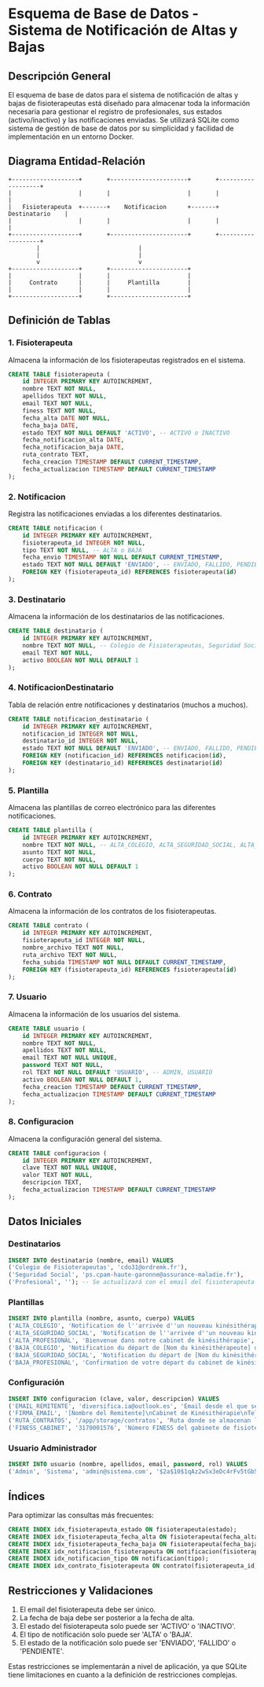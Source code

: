 # Esquema de Base de Datos - Sistema de Notificación de Altas y Bajas

## Descripción General

El esquema de base de datos para el sistema de notificación de altas y bajas de fisioterapeutas está diseñado para almacenar toda la información necesaria para gestionar el registro de profesionales, sus estados (activo/inactivo) y las notificaciones enviadas. Se utilizará SQLite como sistema de gestión de base de datos por su simplicidad y facilidad de implementación en un entorno Docker.

## Diagrama Entidad-Relación

```
+-------------------+       +----------------------+       +-------------------+
|                   |       |                      |       |                   |
|   Fisioterapeuta  +-------+    Notificacion      +-------+   Destinatario    |
|                   |       |                      |       |                   |
+-------------------+       +----------------------+       +-------------------+
        |                            |
        |                            |
        v                            v
+-------------------+       +----------------------+
|                   |       |                      |
|     Contrato      |       |     Plantilla        |
|                   |       |                      |
+-------------------+       +----------------------+
```

## Definición de Tablas

### 1. Fisioterapeuta

Almacena la información de los fisioterapeutas registrados en el sistema.

```sql
CREATE TABLE fisioterapeuta (
    id INTEGER PRIMARY KEY AUTOINCREMENT,
    nombre TEXT NOT NULL,
    apellidos TEXT NOT NULL,
    email TEXT NOT NULL,
    finess TEXT NOT NULL,
    fecha_alta DATE NOT NULL,
    fecha_baja DATE,
    estado TEXT NOT NULL DEFAULT 'ACTIVO', -- ACTIVO o INACTIVO
    fecha_notificacion_alta DATE,
    fecha_notificacion_baja DATE,
    ruta_contrato TEXT,
    fecha_creacion TIMESTAMP DEFAULT CURRENT_TIMESTAMP,
    fecha_actualizacion TIMESTAMP DEFAULT CURRENT_TIMESTAMP
);
```

### 2. Notificacion

Registra las notificaciones enviadas a los diferentes destinatarios.

```sql
CREATE TABLE notificacion (
    id INTEGER PRIMARY KEY AUTOINCREMENT,
    fisioterapeuta_id INTEGER NOT NULL,
    tipo TEXT NOT NULL, -- ALTA o BAJA
    fecha_envio TIMESTAMP NOT NULL DEFAULT CURRENT_TIMESTAMP,
    estado TEXT NOT NULL DEFAULT 'ENVIADO', -- ENVIADO, FALLIDO, PENDIENTE
    FOREIGN KEY (fisioterapeuta_id) REFERENCES fisioterapeuta(id)
);
```

### 3. Destinatario

Almacena la información de los destinatarios de las notificaciones.

```sql
CREATE TABLE destinatario (
    id INTEGER PRIMARY KEY AUTOINCREMENT,
    nombre TEXT NOT NULL, -- Colegio de Fisioterapeutas, Seguridad Social, Profesional
    email TEXT NOT NULL,
    activo BOOLEAN NOT NULL DEFAULT 1
);
```

### 4. NotificacionDestinatario

Tabla de relación entre notificaciones y destinatarios (muchos a muchos).

```sql
CREATE TABLE notificacion_destinatario (
    id INTEGER PRIMARY KEY AUTOINCREMENT,
    notificacion_id INTEGER NOT NULL,
    destinatario_id INTEGER NOT NULL,
    estado TEXT NOT NULL DEFAULT 'ENVIADO', -- ENVIADO, FALLIDO, PENDIENTE
    FOREIGN KEY (notificacion_id) REFERENCES notificacion(id),
    FOREIGN KEY (destinatario_id) REFERENCES destinatario(id)
);
```

### 5. Plantilla

Almacena las plantillas de correo electrónico para las diferentes notificaciones.

```sql
CREATE TABLE plantilla (
    id INTEGER PRIMARY KEY AUTOINCREMENT,
    nombre TEXT NOT NULL, -- ALTA_COLEGIO, ALTA_SEGURIDAD_SOCIAL, ALTA_PROFESIONAL, BAJA_COLEGIO, BAJA_SEGURIDAD_SOCIAL, BAJA_PROFESIONAL
    asunto TEXT NOT NULL,
    cuerpo TEXT NOT NULL,
    activo BOOLEAN NOT NULL DEFAULT 1
);
```

### 6. Contrato

Almacena la información de los contratos de los fisioterapeutas.

```sql
CREATE TABLE contrato (
    id INTEGER PRIMARY KEY AUTOINCREMENT,
    fisioterapeuta_id INTEGER NOT NULL,
    nombre_archivo TEXT NOT NULL,
    ruta_archivo TEXT NOT NULL,
    fecha_subida TIMESTAMP NOT NULL DEFAULT CURRENT_TIMESTAMP,
    FOREIGN KEY (fisioterapeuta_id) REFERENCES fisioterapeuta(id)
);
```

### 7. Usuario

Almacena la información de los usuarios del sistema.

```sql
CREATE TABLE usuario (
    id INTEGER PRIMARY KEY AUTOINCREMENT,
    nombre TEXT NOT NULL,
    apellidos TEXT NOT NULL,
    email TEXT NOT NULL UNIQUE,
    password TEXT NOT NULL,
    rol TEXT NOT NULL DEFAULT 'USUARIO', -- ADMIN, USUARIO
    activo BOOLEAN NOT NULL DEFAULT 1,
    fecha_creacion TIMESTAMP DEFAULT CURRENT_TIMESTAMP,
    fecha_actualizacion TIMESTAMP DEFAULT CURRENT_TIMESTAMP
);
```

### 8. Configuracion

Almacena la configuración general del sistema.

```sql
CREATE TABLE configuracion (
    id INTEGER PRIMARY KEY AUTOINCREMENT,
    clave TEXT NOT NULL UNIQUE,
    valor TEXT NOT NULL,
    descripcion TEXT,
    fecha_actualizacion TIMESTAMP DEFAULT CURRENT_TIMESTAMP
);
```

## Datos Iniciales

### Destinatarios

```sql
INSERT INTO destinatario (nombre, email) VALUES 
('Colegio de Fisioterapeutas', 'cdo31@ordremk.fr'),
('Seguridad Social', 'ps.cpam-haute-garonne@assurance-maladie.fr'),
('Profesional', ''); -- Se actualizará con el email del fisioterapeuta en cada caso
```

### Plantillas

```sql
INSERT INTO plantilla (nombre, asunto, cuerpo) VALUES 
('ALTA_COLEGIO', 'Notification de l''arrivée d''un nouveau kinésithérapeute et mise à jour du personnel au cabinet', 'Bonjour,\n\nJe me permets de vous écrire pour vous informer de l''arrivée d''un nouveau kinésithérapeute dans notre cabinet.\n\nNouveau kinésithérapeute:\n\n• Nom: [Nom du nouveau kinésithérapeute]\n\n• Date de début: [Date de début]\n\nDe plus, veuillez trouver ci-joint la liste des kinésithérapeutes actuellement en activité dans notre cabinet, ainsi que le contrat du nouveau kinésithérapeute. Ce dernier a également été informé de l''importance de procéder au changement de statut auprès du conseil départemental de l''ordre des masseurs-kinésithérapeutes de l''Haute-Garonne.\n\nNous vous remercions de votre attention et restons à votre disposition pour toute question supplémentaire que vous pourriez avoir.\n\n\n\nCordialement,\n\n[pied-de-signature]'),
('ALTA_SEGURIDAD_SOCIAL', 'Notification de l''arrivée d''un nouveau kinésithérapeute et mise à jour du personnel au cabinet (Finess 3170001576)', 'Bonjour,\n\nJe me permets de vous écrire pour vous informer de l''arrivée d''un nouveau kinésithérapeute dans notre cabinet.\n\nNouveau kinésithérapeute:\n\n• Nom: [Nom du nouveau kinésithérapeute]\n\n• Date de début: [Date de début]\n\nDe plus, veuillez trouver ci-joint la liste des kinésithérapeutes actuellement en activité dans notre cabinet, ainsi que le contrat du nouveau kinésithérapeute. Ce dernier a également été informé de l''importance de procéder au changement de statut auprès du conseil départemental de l''ordre des masseurs-kinésithérapeutes de l''Haute-Garonne.\n\n\n\nNous vous remercions de votre attention et restons à votre disposition pour toute question supplémentaire que vous pourriez avoir.\n\nCordialement,\n\n\n\n[pied-de-signature]'),
('ALTA_PROFESIONAL', 'Bienvenue dans notre cabinet de kinésithérapie', 'Cher/Chère [Nom du kinésithérapeute],\n\nNous sommes ravis de vous accueillir dans notre cabinet de kinésithérapie. Votre arrivée est prévue pour le [Date de début].\n\nNous avons informé le Conseil Départemental de l''Ordre des Masseurs-Kinésithérapeutes ainsi que la Sécurité Sociale de votre arrivée.\n\nVeuillez trouver ci-joint une copie de votre contrat ainsi que la liste des kinésithérapeutes actuellement en activité dans notre cabinet.\n\nN''hésitez pas à nous contacter si vous avez des questions ou des préoccupations.\n\nNous nous réjouissons de travailler avec vous.\n\nCordialement,\n\n[pied-de-signature]'),
('BAJA_COLEGIO', 'Notification du départ de [Nom du kinésithérapeute] du cabinet.', 'Madame, Monsieur,\n\nPar la présente, nous vous informons que le/la kinésithérapeute [Nom du kinésithérapeute], a quitté notre cabinet de kinésithérapie à compter du [Date de départ].\n\n\n\nDe plus, veuillez trouver ci-joint la liste des kinésithérapeutes actuellement en activité dans notre cabinet.\n\n\n\nRestant à votre disposition pour toute information complémentaire,\n\nCordialement,\n\n\n\n[pied-de-signature]'),
('BAJA_SEGURIDAD_SOCIAL', 'Notification du départ de [Nom du kinésithérapeute] du cabinet (Finess 3170001576).', 'Madame, Monsieur,\n\nPar la présente, nous vous informons que le/la kinésithérapeute [Nom du kinésithérapeute], a quitté notre cabinet de kinésithérapie à compter du [Date de départ].\n\n\n\nDe plus, veuillez trouver ci-joint la liste des kinésithérapeutes actuellement en activité dans notre cabinet.\n\n\n\nRestant à votre disposition pour toute information complémentaire,\n\nCordialement,\n\n\n\n[pied-de-signature]'),
('BAJA_PROFESIONAL', 'Confirmation de votre départ du cabinet de kinésithérapie', 'Cher/Chère [Nom du kinésithérapeute],\n\nNous vous confirmons que votre départ de notre cabinet de kinésithérapie a été enregistré à compter du [Date de départ].\n\nNous avons informé le Conseil Départemental de l''Ordre des Masseurs-Kinésithérapeutes ainsi que la Sécurité Sociale de votre départ.\n\nNous vous remercions pour votre collaboration et vous souhaitons beaucoup de succès dans vos projets futurs.\n\nCordialement,\n\n[pied-de-signature]');
```

### Configuración

```sql
INSERT INTO configuracion (clave, valor, descripcion) VALUES 
('EMAIL_REMITENTE', 'diversifica.ia@outlook.es', 'Email desde el que se envían las notificaciones'),
('FIRMA_EMAIL', '[Nombre del Remitente]\nCabinet de Kinésithérapie\nTel: [Teléfono]\nEmail: [Email]', 'Firma que se incluye en los correos electrónicos'),
('RUTA_CONTRATOS', '/app/storage/contratos', 'Ruta donde se almacenan los contratos de los fisioterapeutas'),
('FINESS_CABINET', '3170001576', 'Número FINESS del gabinete de fisioterapia');
```

### Usuario Administrador

```sql
INSERT INTO usuario (nombre, apellidos, email, password, rol) VALUES 
('Admin', 'Sistema', 'admin@sistema.com', '$2a$10$1qAz2wSx3eDc4rFv5tGb5t8WGc5wPZXPUoY1cYXvW1cj8zR.6Alu.', 'ADMIN'); -- Contraseña: admin123
```

## Índices

Para optimizar las consultas más frecuentes:

```sql
CREATE INDEX idx_fisioterapeuta_estado ON fisioterapeuta(estado);
CREATE INDEX idx_fisioterapeuta_fecha_alta ON fisioterapeuta(fecha_alta);
CREATE INDEX idx_fisioterapeuta_fecha_baja ON fisioterapeuta(fecha_baja);
CREATE INDEX idx_notificacion_fisioterapeuta ON notificacion(fisioterapeuta_id);
CREATE INDEX idx_notificacion_tipo ON notificacion(tipo);
CREATE INDEX idx_contrato_fisioterapeuta ON contrato(fisioterapeuta_id);
```

## Restricciones y Validaciones

1. El email del fisioterapeuta debe ser único.
2. La fecha de baja debe ser posterior a la fecha de alta.
3. El estado del fisioterapeuta solo puede ser 'ACTIVO' o 'INACTIVO'.
4. El tipo de notificación solo puede ser 'ALTA' o 'BAJA'.
5. El estado de la notificación solo puede ser 'ENVIADO', 'FALLIDO' o 'PENDIENTE'.

Estas restricciones se implementarán a nivel de aplicación, ya que SQLite tiene limitaciones en cuanto a la definición de restricciones complejas.
